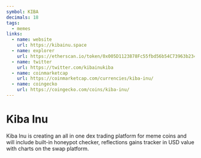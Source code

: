 ```yaml
---
symbol: KIBA
decimals: 18
tags:
  - memes
links:
  - name: website
    url: https://kibainu.space
  - name: explorer
    url: https://etherscan.io/token/0x005D1123878Fc55fbd56b54C73963b234a64af3c
  - name: twitter
    url: https://twitter.com/kibainukiba
  - name: coinmarketcap
    url: https://coinmarketcap.com/currencies/kiba-inu/
  - name: coingecko
    url: https://coingecko.com/coins/kiba-inu/
---
```


# Kiba Inu

Kiba Inu is creating an all in one dex trading platform for meme coins and will include built-in honeypot checker, reflections gains tracker in USD value with charts on the swap platform.
